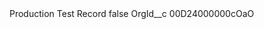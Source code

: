 <?xml version="1.0" encoding="UTF-8"?>
<CustomMetadata xmlns="http://soap.sforce.com/2006/04/metadata" xmlns:xsi="http://www.w3.org/2001/XMLSchema-instance" xmlns:xsd="http://www.w3.org/2001/XMLSchema">
    <label>Production Test Record</label>
    <protected>false</protected>
    <values>
        <field>OrgId__c</field>
        <value xsi:type="xsd:string">00D24000000cOaO</value>
    </values>
</CustomMetadata>
